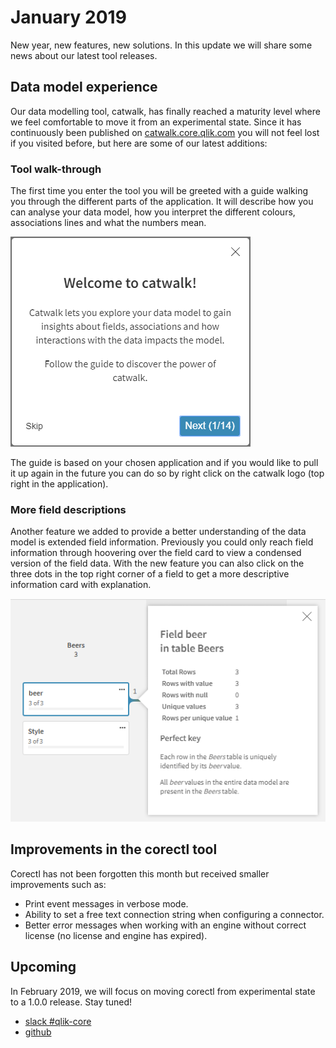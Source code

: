 # January 2019

New year, new features, new solutions. In this update we will share some news about our latest tool releases.

## Data model experience

Our data modelling tool, catwalk, has finally reached a maturity level where we feel comfortable to move it from an
experimental state. Since it has continuously been published on [catwalk.core.qlik.com](https://catwalk.core.qlik.com)
you will not feel lost if you visited before, but here are some of our latest additions:

### Tool walk-through

The first time you enter the tool you will be greeted with a guide walking you through the different parts of the
application. It will describe how you can analyse your data model, how you interpret the different colours, associations
lines and what the numbers mean.

![screenshot](../images/catwalk-walk-through.png)

The guide is based on your chosen application and if you would like to pull it up again in the future you can do so by
right click on the catwalk logo (top right in the application).

### More field descriptions

Another feature we added to provide a better understanding of the data model is extended field information. Previously
you could only reach field information through hoovering over the field card to view a condensed version of the field
data. With the new feature you can also click on the three dots in the top right corner of a field to get a more
descriptive information card with explanation.

![screenshot](../images/catwalk-field-info.png)

## Improvements in the corectl tool

Corectl has not been forgotten this month but received smaller improvements such as:

* Print event messages in verbose mode.
* Ability to set a free text connection string when configuring a connector.
* Better error messages when working with an engine without correct license (no license and engine has expired).

## Upcoming

In February 2019, we will focus on moving corectl from experimental state to a 1.0.0 release. Stay tuned!

* [slack #qlik-core](https://qlik-branch.slack.com/channels/qlik-core)
* [github](https://github.com/qlik-oss)
